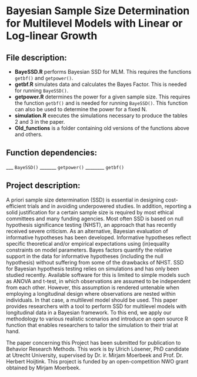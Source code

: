 # Bayesian Sample Size Determination for Multilevel Models with Linear or Log-linear Growth

## File description:
 - **BayeSSD.R** performs Bayesian SSD for MLM. This requires the functions `getbf()` and `getpower()`.
 - **getbf.R** simulates data and calculates the Bayes Factor. This is needed for running `BayeSSD()`.
 - **getpower.R** determines the power for a given sample size. This requires the function `getbf()` and is needed for running `BayeSSD()`. This function can also be used to determine the power for a fixed N.
 - **simulation.R** executes the simulations necessary to produce the tables 2 and 3 in the paper.
 - **Old_functions** is a folder containing old versions of the functions above and others.

## Function dependencies:
___ `BayeSSD()`
         \_______ `getpower()`
                        \________ `getbf()`
                        
## Project description:
A priori sample size determination (SSD) is essential in designing cost-efficient trials and in avoiding underpowered studies. In addition, reporting a solid justification for a certain sample size is required by most ethical committees and many funding agencies. Most often SSD is based on null hypothesis significance testing (NHST), an approach that has recently received severe criticism. As an alternative, Bayesian evaluation of informative hypotheses has been developed. Informative hypotheses reflect specific theoretical and/or empirical expectations using (in)equality constraints on model parameters. Bayes factors quantify the relative support in the data for informative hypotheses (including the null hypothesis) without suffering from some of the drawbacks of NHST. SSD for Bayesian hypothesis testing relies on simulations and has only been studied recently. Available software for this is limited to simple models such as ANOVA and t-test, in which observations are assumed to be independent from each other. However, this assumption is rendered untenable when employing a longitudinal design where observations are nested within individuals. In that case, a multilevel model should be used. This paper provides researchers with a tool to perform SSD for multilevel models with longitudinal data in a Bayesian framework. To this end, we apply our methodology to various realistic scenarios and introduce an open source R function that enables researchers to tailor the simulation to their trial at hand. 

The paper concerning this Project has been submitted for publication to Behavior Research Methods.
This work is by Ulrich Lösener, PhD candidate at Utrecht University, supervised by Dr. ir. Mirjam Moerbeek and Prof. Dr. Herbert Hoijtink. This project is funded by an open-competition NWO grant obtained by Mirjam Moerbeek.

